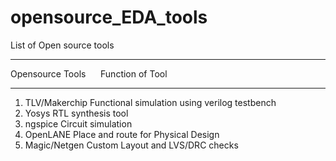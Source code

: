 # opensource_EDA_tools

List of Open source tools
_____________________________________________________________________________
Opensource Tools       &nbsp;&nbsp;&nbsp;&nbsp;       Function of Tool
_____________________________________________________________________________
<ol>
<li>TLV/Makerchip	                Functional simulation using verilog testbench</li>
<li>Yosys	                        RTL synthesis tool</li>
<li>ngspice	                      Circuit simulation</li>
<li>OpenLANE	                    Place and route for Physical Design</li>
<li>Magic/Netgen	                Custom Layout and LVS/DRC checks</li>
</ol>
